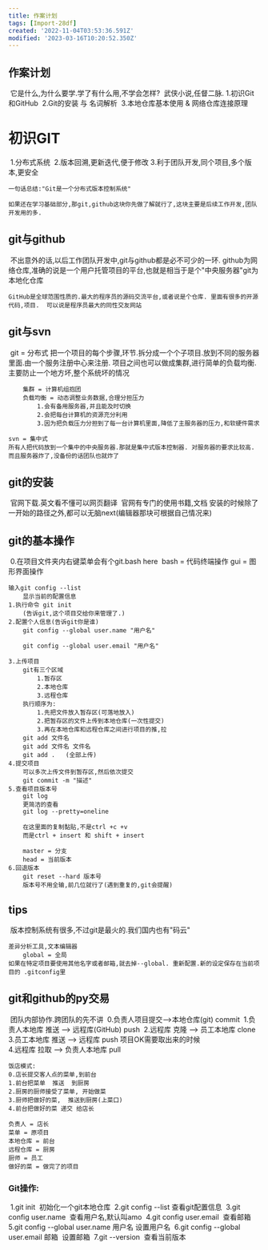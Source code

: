 ```yaml
---
title: 作案计划
tags: [Import-28df]
created: '2022-11-04T03:53:36.591Z'
modified: '2023-03-16T10:20:52.350Z'
---
```


## 作案计划
​	它是什么,为什么要学.学了有什么用,不学会怎样?
​	武侠小说,任督二脉. 
​	1.初识Git和GitHub
​	2.Git的安装 与 名词解析
​	3.本地仓库基本使用 & 网络仓库连接原理

# 初识GIT
​	1.分布式系统
​	2.版本回溯,更新迭代,便于修改
​	3.利于团队开发,同个项目,多个版本,更安全

	一句话总结:"Git是一个分布式版本控制系统"
	
	如果还在学习基础部分,那git,github这块你先做了解就行了,这块主要是后续工作开发,团队开发用的多.

## git与github
​	不出意外的话,以后工作团队开发中,git与github都是必不可少的一环.
​	github为网络仓库,准确的说是一个用户托管项目的平台,也就是相当于是个"中央服务器"
​	git为本地化仓库

	GitHub是全球范围性质的.最大的程序员的源码交流平台,或者说是个仓库. 里面有很多的开源代码,项目.  可以说是程序员最大的同性交友网站

## git与svn
​	git = 分布式
​	把一个项目的每个步骤,环节.拆分成一个个子项目.放到不同的服务器里面.由一个服务注册中心来注册. 项目之间也可以做成集群,进行简单的负载均衡.主要防止一个地方坏,整个系统坏的情况

		集群 = 计算机组抱团
		负载均衡 = 动态调整业务数据,合理分担压力
			1.会有备用服务器,并且能及时切换
			2.会把每台计算机的资源充分利用
			3.因为把负载压力分担到了每一台计算机里面,降低了主服务器的压力,和软硬件需求
	
	svn = 集中式
	所有人把代码放到一个集中的中央服务器.那就是集中式版本控制器. 对服务器的要求比较高.而且服务器炸了,没备份的话团队也就炸了

## git的安装
​	官网下载.英文看不懂可以网页翻译
​	官网有专门的使用书籍,文档
​	安装的时候除了一开始的路径之外,都可以无脑next(编辑器那块可根据自己情况来)

## git的基本操作
​	0.在项目文件夹内右键菜单会有个git.bash here
​		bash = 代码终端操作 
​		gui = 图形界面操作

	输入git config --list
		显示当前的配置信息
	1.执行命令 git init 
		(告诉git,这个项目交给你来管理了.)
	2.配置个人信息(告诉git你是谁)
		git config --global user.name "用户名"
		
		git config --global user.email "用户名"
	
	3.上传项目
		git有三个区域
			1.暂存区
			2.本地仓库
			3.远程仓库 
		执行顺序为:
			1.先把文件放入暂存区(可落地放入)
			2.把暂存区的文件上传到本地仓库(一次性提交)
			3.再在本地仓库和远程仓库之间进行项目的推,拉
		git add 文件名
		git add 文件名 文件名
		git add .   (全部上传)
	4.提交项目
		可以多次上传文件到暂存区,然后依次提交
		git commit -m "描述"
	5.查看项目版本号
		git log
		更简洁的查看
		git log --pretty=oneline
	
		在这里面的复制黏贴,不是ctrl +c +v
		而是ctrl + insert 和 shift + insert
	
		master = 分支 
		head = 当前版本
	6.回退版本
		git reset --hard 版本号 
		版本号不用全输,前几位就行了(遇到重复的,git会提醒) 
## tips
​	版本控制系统有很多,不过git是最火的.我们国内也有"码云"

	差异分析工具,文本编辑器
		global = 全局
	如果在特定项目要使用其他名字或者邮箱,就去掉--global. 重新配置.新的设定保存在当前项目的 .gitconfig里

## git和github的py交易
​		团队内部协作.跨团队的先不讲
​	0.负责人项目提交-->本地仓库(git)  commit
​	1.负责人本地库 推送 --> 远程库(GitHub) push
​	2.远程库 克隆 --> 员工本地库 clone
​	3.员工本地库 推送 --> 远程库 push
​		项目OK需要取出来的时候	
​	4.远程库 拉取 --> 负责人本地库 pull

	饭店模式:
	0.店长提交客人点的菜单,到前台
	1.前台把菜单  推送  到厨房
	2.厨房的厨师接受了菜单, 开始做菜
	3.厨师把做好的菜,  推送到厨房(上菜口)
	4.前台把做好的菜 递交 给店长
	
	负责人 = 店长
	菜单 = 原项目
	本地仓库 = 前台
	远程仓库 = 厨房
	厨师 = 员工
	做好的菜 = 做完了的项目

### Git操作:

​	1.git init
​		初始化一个git本地仓库
​	2.git config --list
​		查看git配置信息
​	3.git config user.name
​		查看用户名,默认叫amo
​	4.git config user.email
​		查看邮箱
​	5.git config --global user.name 用户名
​		设置用户名
​	6.git config --global user.email 邮箱
​		设置邮箱
​	7.git --version
​		查看当前版本
​
